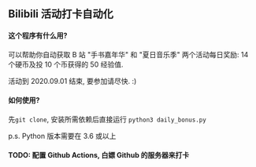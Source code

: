 ## Bilibili 活动打卡自动化

#### 这个程序有什么用?

可以帮助你自动获取 B 站 \"手书嘉年华\" 和 \"夏日音乐季\" 两个活动每日奖励: 14 个硬币及投 10 个币获得的 50 经验值.

活动到 2020.09.01 结束, 要参加请尽快. :) 

#### 如何使用?

先`git clone`, 安装所需依赖后直接运行 `python3 daily_bonus.py`

p.s. Python 版本需要在 3.6 或以上



#### TODO: 配置 Github Actions, 白嫖 Github 的服务器来打卡

